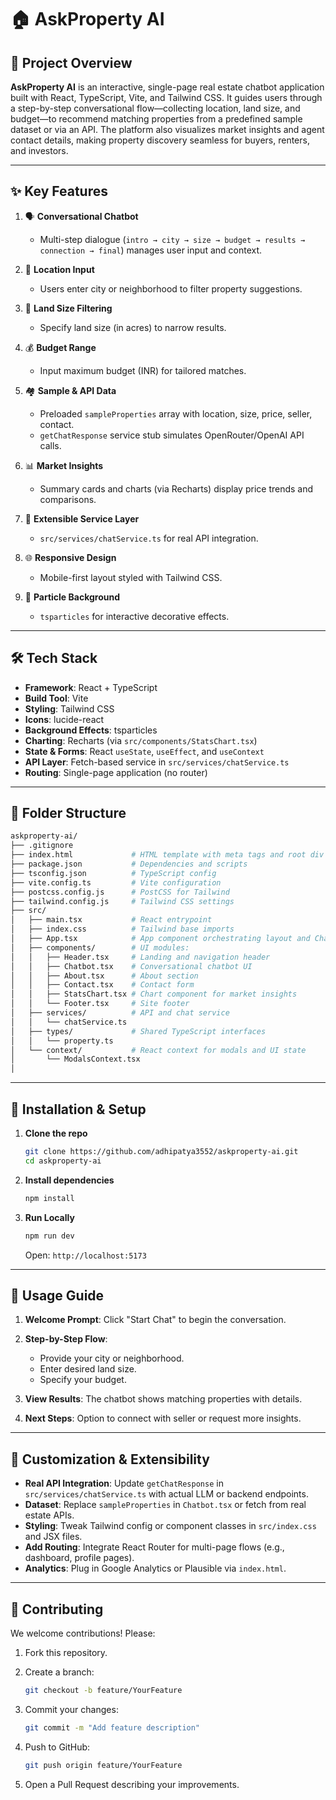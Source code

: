 # 🏠 AskProperty AI

## 🤖 Project Overview

**AskProperty AI** is an interactive, single-page real estate chatbot application built with React, TypeScript, Vite, and Tailwind CSS. It guides users through a step-by-step conversational flow—collecting location, land size, and budget—to recommend matching properties from a predefined sample dataset or via an API. The platform also visualizes market insights and agent contact details, making property discovery seamless for buyers, renters, and investors.

---

## ✨ Key Features

1. 🗣️ **Conversational Chatbot**

   * Multi-step dialogue (`intro → city → size → budget → results → connection → final`) manages user input and context.
2. 📍 **Location Input**

   * Users enter city or neighborhood to filter property suggestions.
3. 📏 **Land Size Filtering**

   * Specify land size (in acres) to narrow results.
4. 💰 **Budget Range**

   * Input maximum budget (INR) for tailored matches.
5. 🏘️ **Sample & API Data**

   * Preloaded `sampleProperties` array with location, size, price, seller, contact.
   * `getChatResponse` service stub simulates OpenRouter/OpenAI API calls.
6. 📊 **Market Insights**

   * Summary cards and charts (via Recharts) display price trends and comparisons.
7. 🔌 **Extensible Service Layer**

   * `src/services/chatService.ts` for real API integration.
8. 🌐 **Responsive Design**

   * Mobile-first layout styled with Tailwind CSS.
9. 🎨 **Particle Background**

   * `tsparticles` for interactive decorative effects.

---

## 🛠 Tech Stack

* **Framework**: React + TypeScript
* **Build Tool**: Vite
* **Styling**: Tailwind CSS
* **Icons**: lucide-react
* **Background Effects**: tsparticles
* **Charting**: Recharts (via `src/components/StatsChart.tsx`)
* **State & Forms**: React `useState`, `useEffect`, and `useContext`
* **API Layer**: Fetch-based service in `src/services/chatService.ts`
* **Routing**: Single-page application (no router)

---

## 📂 Folder Structure

```bash
askproperty-ai/
├── .gitignore
├── index.html             # HTML template with meta tags and root div
├── package.json           # Dependencies and scripts
├── tsconfig.json          # TypeScript config
├── vite.config.ts         # Vite configuration
├── postcss.config.js      # PostCSS for Tailwind
├── tailwind.config.js     # Tailwind CSS settings
├── src/
│   ├── main.tsx           # React entrypoint
│   ├── index.css          # Tailwind base imports
│   ├── App.tsx            # App component orchestrating layout and Chatbot
│   ├── components/        # UI modules:
│   │   ├── Header.tsx     # Landing and navigation header
│   │   ├── Chatbot.tsx    # Conversational chatbot UI
│   │   ├── About.tsx      # About section
│   │   ├── Contact.tsx    # Contact form
│   │   ├── StatsChart.tsx # Chart component for market insights
│   │   └── Footer.tsx     # Site footer
│   ├── services/          # API and chat service
│   │   └── chatService.ts
│   ├── types/             # Shared TypeScript interfaces
│   │   └── property.ts
│   └── context/           # React context for modals and UI state
│       └── ModalsContext.tsx
│
```

---

## 🚀 Installation & Setup

1. **Clone the repo**

   ```bash
   git clone https://github.com/adhipatya3552/askproperty-ai.git
   cd askproperty-ai
   ```

2. **Install dependencies**

   ```bash
   npm install
   ```

3. **Run Locally**

   ```bash
   npm run dev
   ```

   Open: `http://localhost:5173`

---

## 🎯 Usage Guide

1. **Welcome Prompt**: Click "Start Chat" to begin the conversation.
2. **Step-by-Step Flow**:

   * Provide your city or neighborhood.
   * Enter desired land size.
   * Specify your budget.
3. **View Results**: The chatbot shows matching properties with details.
4. **Next Steps**: Option to connect with seller or request more insights.

---

## 🔧 Customization & Extensibility

* **Real API Integration**: Update `getChatResponse` in `src/services/chatService.ts` with actual LLM or backend endpoints.
* **Dataset**: Replace `sampleProperties` in `Chatbot.tsx` or fetch from real estate APIs.
* **Styling**: Tweak Tailwind config or component classes in `src/index.css` and JSX files.
* **Add Routing**: Integrate React Router for multi-page flows (e.g., dashboard, profile pages).
* **Analytics**: Plug in Google Analytics or Plausible via `index.html`.

---

## 🤝 Contributing

We welcome contributions! Please:

1. Fork this repository.
2. Create a branch:

   ```bash
   git checkout -b feature/YourFeature
   ```
3. Commit your changes:

   ```bash
   git commit -m "Add feature description"
   ```
4. Push to GitHub:

   ```bash
   git push origin feature/YourFeature
   ```
5. Open a Pull Request describing your improvements.
